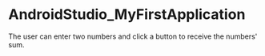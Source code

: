 # AndroidStudio_MyFirstApplication

The user can enter two numbers and click a button to receive the numbers' sum.
